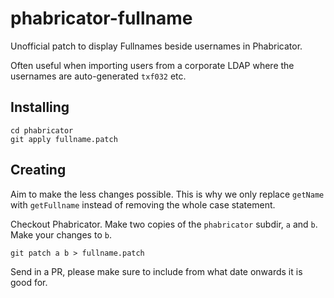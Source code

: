 # phabricator-fullname
Unofficial patch to display Fullnames beside usernames in Phabricator.

Often useful when importing users from a corporate LDAP where the usernames are auto-generated `txf032` etc.

## Installing

```
cd phabricator
git apply fullname.patch
```

## Creating

Aim to make the less changes possible. This is why we only replace `getName` with `getFullname` instead of removing the whole case statement.

Checkout Phabricator. Make two copies of the `phabricator` subdir, `a` and `b`. Make your changes to `b`.

```
git patch a b > fullname.patch
```

Send in a PR, please make sure to include from what date onwards it is good for.
